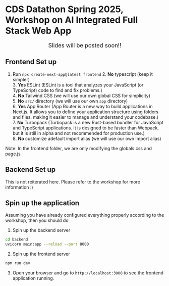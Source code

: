 # CDS Datathon Spring 2025, Workshop on AI Integrated Full Stack Web App

<div style="text-align: center; font-size: large;">Slides will be posted soon!!</div>

## Frontend Set up

1. Run `npx create-next-app@latest frontend`
   2. **No** typescript (keep it simpler)<br>
   3. **Yes** ESLint (ESLint is a tool that analyzes your JavaScript (or TypeScript) code to find and fix problems.)<br>
   4. **No** Tailwind CSS (we will use our own global CSS for simplicity)<br>
   5. **No** `src/` directory (we will use our own `app` directory)<br>
   6. **Yes** App Router (App Router is a new way to build applications in Next.js. It allows you to define your application structure using folders and files, making it easier to manage and understand your codebase.)<br>
   7. **No** Turbopack (Turbopack is a new Rust-based bundler for JavaScript and TypeScript applications. It is designed to be faster than Webpack, but it is still in alpha and not recommended for production use.)<br>
   8. **No** customize adefault import alias (we will use our own import alias)<br>

Note: In the frontend folder, we are only modifying the globals.css and page.js

## Backend Set up
This is not reiterated here. Please refer to the workshop for more information :)


## Spin up the application
Assuming you have already configured everything properly according to the workshop, then you should do 

1. Spin up the backend server
```bash
cd backend
uvicorn main:app --reload --port 8000
```

2. Spin up the frontend server
```bash
npm run dev
```

3. Open your browser and go to `http://localhost:3000` to see the frontend application running.